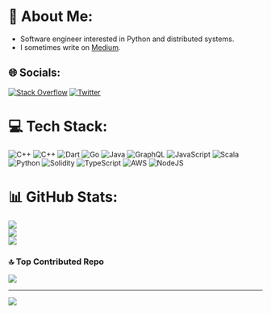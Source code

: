 # 💫 About Me:
- Software engineer interested in Python and distributed systems.
- I sometimes write on [Medium](https://www.medium.com/@jacekduszenko).


## 🌐 Socials:
[![Stack Overflow](https://img.shields.io/badge/-Stackoverflow-FE7A16?logo=stack-overflow&logoColor=white)](https://stackoverflow.com/users/8529649/jacekduszenko ) 
[![Twitter](https://img.shields.io/twitter/follow/JacekDuszenko)](https://x.com/JacekDuszenko)

# 💻 Tech Stack:
![C++](https://img.shields.io/badge/python-%2300599C.svg?style=for-the-badge&logo=c%2B%2B&logoColor=white) ![C++](https://img.shields.io/badge/c++-%2300599C.svg?style=for-the-badge&logo=c%2B%2B&logoColor=white) ![Dart](https://img.shields.io/badge/dart-%230175C2.svg?style=for-the-badge&logo=dart&logoColor=white) ![Go](https://img.shields.io/badge/go-%2300ADD8.svg?style=for-the-badge&logo=go&logoColor=white) ![Java](https://img.shields.io/badge/java-%23ED8B00.svg?style=for-the-badge&logo=java&logoColor=white) ![GraphQL](https://img.shields.io/badge/-GraphQL-E10098?style=for-the-badge&logo=graphql&logoColor=white) ![JavaScript](https://img.shields.io/badge/javascript-%23323330.svg?style=for-the-badge&logo=javascript&logoColor=%23F7DF1E) ![Scala](https://img.shields.io/badge/scala-%23DC322F.svg?style=for-the-badge&logo=scala&logoColor=white) ![Python](https://img.shields.io/badge/python-3670A0?style=for-the-badge&logo=python&logoColor=ffdd54) ![Solidity](https://img.shields.io/badge/Solidity-%23363636.svg?style=for-the-badge&logo=solidity&logoColor=white) ![TypeScript](https://img.shields.io/badge/typescript-%23007ACC.svg?style=for-the-badge&logo=typescript&logoColor=white) ![AWS](https://img.shields.io/badge/AWS-%23FF9900.svg?style=for-the-badge&logo=amazon-aws&logoColor=white) ![NodeJS](https://img.shields.io/badge/node.js-6DA55F?style=for-the-badge&logo=node.js&logoColor=white)
# 📊 GitHub Stats:
![](https://github-readme-stats.vercel.app/api?username=JacekDuszenko&theme=dark&hide_border=true&include_all_commits=true&count_private=false)<br/>
![](https://github-readme-streak-stats.herokuapp.com/?user=JacekDuszenko&theme=dark&hide_border=true)<br/>
![](https://github-readme-stats.vercel.app/api/top-langs/?username=JacekDuszenko&theme=dark&hide_border=true&include_all_commits=true&count_private=false&layout=compact)

### 🔝 Top Contributed Repo
![](https://github-contributor-stats.vercel.app/api?username=JacekDuszenko&limit=5&theme=dark&combine_all_yearly_contributions=true)

---
[![](https://visitcount.itsvg.in/api?id=JacekDuszenko&icon=0&color=0)](https://visitcount.itsvg.in)

<!-- Proudly created with GPRM ( https://gprm.itsvg.in ) -->

